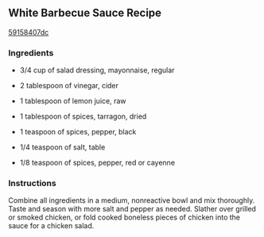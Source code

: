 ## White Barbecue Sauce Recipe

[59158407dc](http://www.chowhound.com/recipes/white-barbecue-sauce-28492)

### Ingredients

 - 3/4 cup of salad dressing, mayonnaise, regular

 - 2 tablespoon of vinegar, cider

 - 1 tablespoon of lemon juice, raw

 - 1 tablespoon of spices, tarragon, dried

 - 1 teaspoon of spices, pepper, black

 - 1/4 teaspoon of salt, table

 - 1/8 teaspoon of spices, pepper, red or cayenne

### Instructions

Combine all ingredients in a medium, nonreactive bowl and mix thoroughly. Taste and season with more salt and pepper as needed. Slather over grilled or smoked chicken, or fold cooked boneless pieces of chicken into the sauce for a chicken salad.